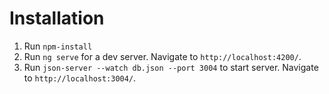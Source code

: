 # Installation

1. Run `npm-install`
2. Run `ng serve` for a dev server. Navigate to `http://localhost:4200/`.
3. Run `json-server --watch db.json --port 3004` to start server. Navigate to `http://localhost:3004/`.
